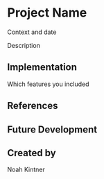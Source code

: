 # Project Name

Context and date

Description

## Implementation
Which features you included

## References

## Future Development

## Created by 
Noah Kintner
